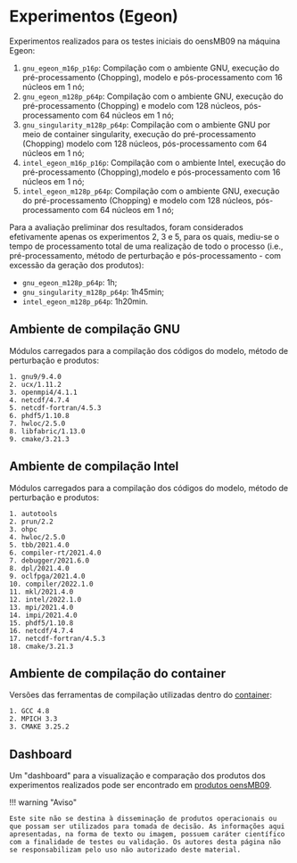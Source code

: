 # Experimentos (Egeon)

Experimentos realizados para os testes iniciais do oensMB09 na máquina Egeon:

1. `gnu_egeon_m16p_p16p`: Compilação com o ambiente GNU, execução do pré-processamento (Chopping), modelo e pós-processamento com 16 núcleos em 1 nó;
2. `gnu_egeon_m128p_p64p`: Compilação com o ambiente GNU, execução do pré-processamento (Chopping) e modelo com 128 núcleos, pós-processamento com 64 núcleos em 1 nó;
3. `gnu_singularity_m128p_p64p`: Compilação com o ambiente GNU por meio de container singularity, execução do pré-processamento (Chopping) modelo com 128 núcleos, pós-processamento com 64 núcleos em 1 nó;
4. `intel_egeon_m16p_p16p`: Compilação com o ambiente Intel, execução do pré-processamento (Chopping),modelo e pós-processamento com 16 núcleos em 1 nó;
5. `intel_egeon_m128p_p64p`: Compilação com o ambiente GNU, execução do pré-processamento (Chopping) e modelo com 128 núcleos, pós-processamento com 64 núcleos em 1 nó;

Para a avaliação preliminar dos resultados, foram considerados efetivamente apenas os experimentos 2, 3 e 5, para os quais, mediu-se o tempo de processamento total de uma realização de todo o processo (i.e., pré-processamento, método de perturbação e pós-processamento - com excessão da geração dos produtos):

* `gnu_egeon_m128p_p64p`: 1h;
* `gnu_singularity_m128p_p64p`: 1h45min;
* `intel_egeon_m128p_p64p`: 1h20min.

## Ambiente de compilação GNU

Módulos carregados para a compilação dos códigos do modelo, método de perturbação e produtos:

```
1. gnu9/9.4.0
2. ucx/1.11.2
3. openmpi4/4.1.1
4. netcdf/4.7.4
5. netcdf-fortran/4.5.3
6. phdf5/1.10.8
7. hwloc/2.5.0   
8. libfabric/1.13.0
9. cmake/3.21.3
```

## Ambiente de compilação Intel

Módulos carregados para a compilação dos códigos do modelo, método de perturbação e produtos:

```
1. autotools 
2. prun/2.2  
3. ohpc     
4. hwloc/2.5.0 
5. tbb/2021.4.0           
6. compiler-rt/2021.4.0
7. debugger/2021.6.0
8. dpl/2021.4.0 
9. oclfpga/2021.4.0
10. compiler/2022.1.0  
11. mkl/2021.4.0
12. intel/2022.1.0
13. mpi/2021.4.0
14. impi/2021.4.0  
15. phdf5/1.10.8
16. netcdf/4.7.4 
17. netcdf-fortran/4.5.3
18. cmake/3.21.3
```

## Ambiente de compilação do container

 Versões das ferramentas de compilação utilizadas dentro do [container](https://github.com/GAD-DIMNT-CPTEC/Containers/blob/main/oensMB09_BAM_V1.2.1_Env_XC50-Ubuntu-18.04_gcc-4.8.5_mpich-3.3_v0.2.def):

```
1. GCC 4.8
2. MPICH 3.3
3. CMAKE 3.25.2
```

## Dashboard

Um "dashboard" para a visualização e comparação dos produtos dos experimentos realizados pode ser encontrado em [produtos oensMB09](https://gad-dimnt-cptec.github.io/oensMB09/produtos_oensMB09.html).

!!! warning "Aviso"

    Este site não se destina à disseminação de produtos operacionais ou que possam ser utilizados para tomada de decisão. As informações aqui apresentadas, na forma de texto ou imagem, possuem caráter científico com a finalidade de testes ou validação. Os autores desta página não se responsabilizam pelo uso não autorizado deste material.
